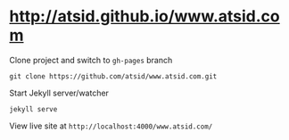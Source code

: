 # http://atsid.github.io/www.atsid.com

Clone project and switch to `gh-pages` branch
```
git clone https://github.com/atsid/www.atsid.com.git
```

Start Jekyll server/watcher
```
jekyll serve
```

View live site at `http://localhost:4000/www.atsid.com/`
